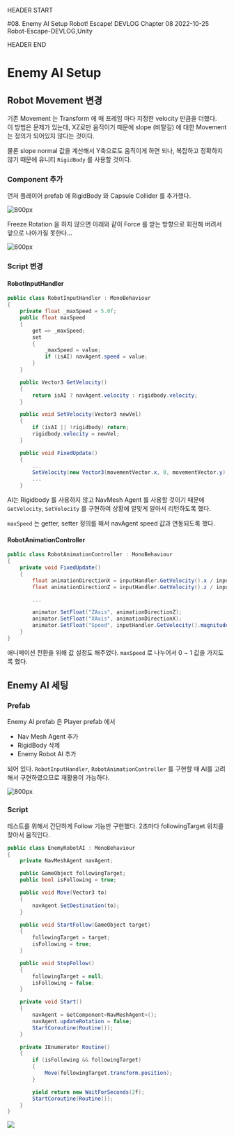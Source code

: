 HEADER START

#08. Enemy AI Setup
Robot! Escape! DEVLOG Chapter 08
2022-10-25
Robot-Escape-DEVLOG,Unity

HEADER END

# Enemy AI Setup

## Robot Movement 변경

기존 Movement 는 Transform 에 매 프레임 마다 지정한 velocity 만큼을 더했다.  
이 방법은 문제가 있는데, XZ로만 움직이기 때문에 slope (비탈길) 에 대한 Movement 는 정의가 되어있지 않다는 것이다.

물론 slope normal 값을 계산해서 Y축으로도 움직이게 하면 되나, 복잡하고 정확하지 않기 때문에 유니티 `RigidBody` 를 사용할 것이다.

### Component 추가

먼저 플레이어 prefab 에 RigidBody 와 Capsule Collider 를 추가했다.

![800px](https://velog.velcdn.com/images/lutca1320/post/e1c6b6ae-b4f3-46b0-97dc-62f6fcedba99/image.png)

Freeze Rotation 을 하지 않으면 아래와 같이 Force 를 받는 방향으로 회전해 버려서 앞으로 나아가질 못한다...

![600px](https://velog.velcdn.com/images/lutca1320/post/9eb80448-51a5-4d61-82c2-04662592c0d9/image.gif)

### Script 변경

#### RobotInputHandler

```csharp
public class RobotInputHandler : MonoBehaviour
{
	private float _maxSpeed = 5.0f;
	public float maxSpeed
    {
        get => _maxSpeed;
        set
        {
            _maxSpeed = value;
            if (isAI) navAgent.speed = value;
        }
    }

	public Vector3 GetVelocity()
    {
        return isAI ? navAgent.velocity : rigidbody.velocity;
    }

    public void SetVelocity(Vector3 newVel)
    {
        if (isAI || !rigidbody) return;
        rigidbody.velocity = newVel;
    }

	public void FixedUpdate()
    {
    	...
    	SetVelocity(new Vector3(movementVector.x, 0, movementVector.y) * maxSpeed / (isCrouch || isAim ? 2 : 1) + new Vector3(0, GetVelocity().y, 0));
        ...
    }
```

AI는 Rigidbody 를 사용하지 않고 NavMesh Agent 를 사용할 것이기 때문에 `GetVelocity`, `SetVelocity` 를 구현하여 상황에 알맞게 알아서 리턴하도록 했다.

`maxSpeed` 는 getter, setter 정의를 해서 navAgent speed 값과 연동되도록 했다.

#### RobotAnimationController

```csharp
public class RobotAnimationController : MonoBehaviour
{
	private void FixedUpdate()
    {
    	float animationDirectionX = inputHandler.GetVelocity().x / inputHandler.maxSpeed;
        float animationDirectionZ = inputHandler.GetVelocity().z / inputHandler.maxSpeed;

        ...

        animator.SetFloat("ZAxis", animationDirectionZ);
        animator.SetFloat("XAxis", animationDirectionX);
        animator.SetFloat("Speed", inputHandler.GetVelocity().magnitude / inputHandler.maxSpeed);
    }
}
```

애니메이션 전환을 위해 값 설정도 해주었다. `maxSpeed` 로 나누어서 0 ~ 1 값을 가지도록 했다.

## Enemy AI 세팅

### Prefab

Enemy AI prefab 은 Player prefab 에서

- Nav Mesh Agent 추가
- RigidBody 삭제
- Enemy Robot AI 추가

되어 있다.
`RobotInputHandler`, `RobotAnimationController` 를 구현할 때 AI를 고려해서 구현하였으므로 재활용이 가능하다.

![800px](https://velog.velcdn.com/images/lutca1320/post/73a19bfb-de88-488c-89e3-62d92926ad3d/image.png)

### Script

테스트를 위해서 간단하게 Follow 기능만 구현했다.
2초마다 followingTarget 위치를 찾아서 움직인다.

```csharp
public class EnemyRobotAI : MonoBehaviour
{
    private NavMeshAgent navAgent;

    public GameObject followingTarget;
    public bool isFollowing = true;

    public void Move(Vector3 to)
    {
        navAgent.SetDestination(to);
    }

    public void StartFollow(GameObject target)
    {
        followingTarget = target;
        isFollowing = true;
    }

    public void StopFollow()
    {
        followingTarget = null;
        isFollowing = false;
    }

    private void Start()
    {
        navAgent = GetComponent<NavMeshAgent>();
        navAgent.updateRotation = false;
        StartCoroutine(Routine());
    }

    private IEnumerator Routine()
    {
        if (isFollowing && followingTarget)
        {
            Move(followingTarget.transform.position);
        }

        yield return new WaitForSeconds(2f);
        StartCoroutine(Routine());
    }
}
```

![](https://velog.velcdn.com/images/lutca1320/post/ab098d1f-d6ea-4329-86c7-f4f18e0f682b/image.gif)
